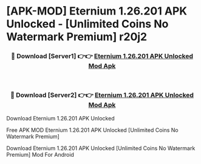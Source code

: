 # [APK-MOD] Eternium 1.26.201 APK Unlocked - [Unlimited Coins No Watermark Premium] r20j2



<div align="center">
<h3>🔴 Download [Server1] 👉👉 <a href="https://momento.my/?title=Eternium_1.26.201_APK_Unlocked">Eternium 1.26.201 APK Unlocked Mod Apk</a></h3><br>

<h3>🔴 Download [Server2] 👉👉 <a href="https://momento.my/?title=Eternium_1.26.201_APK_Unlocked">Eternium 1.26.201 APK Unlocked Mod Apk</a></h3>
</div>



Download Eternium 1.26.201 APK Unlocked 

Free APK MOD Eternium 1.26.201 APK Unlocked [Unlimited Coins No Watermark Premium]

Download Eternium 1.26.201 APK Unlocked [Unlimited Coins No Watermark Premium] Mod For Android
